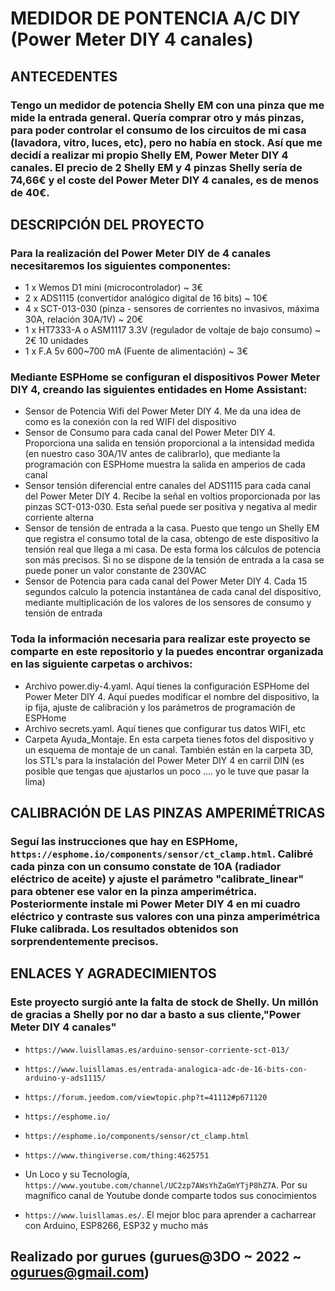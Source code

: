 # MEDIDOR DE PONTENCIA A/C DIY (Power Meter DIY 4 canales)

## ANTECEDENTES

### Tengo un medidor de potencia Shelly EM con una pinza que me mide la entrada general. Quería comprar otro y más pinzas, para poder controlar el consumo de los circuitos de mi casa (lavadora, vitro, luces, etc), pero no había en stock. Así que me decidí a realizar mi propio Shelly EM, Power Meter DIY 4 canales. El precio de 2 Shelly EM y 4 pinzas Shelly sería de 74,66€ y el coste del  Power Meter DIY 4 canales, es de menos de 40€.

## DESCRIPCIÓN DEL PROYECTO

### Para la realización del Power Meter DIY de 4 canales necesitaremos los siguientes componentes:

* 1 x Wemos D1 mini (microcontrolador) ~ 3€
* 2 x ADS1115 (convertidor analógico digital de 16 bits) ~ 10€
* 4 x SCT-013-030 (pinza - sensores de corrientes no invasivos, máxima 30A, relación 30A/1V) ~ 20€
* 1 x HT7333-A o ASM1117 3.3V (regulador de voltaje de bajo consumo) ~ 2€ 10 unidades
* 1 x F.A 5v 600~700 mA (Fuente de alimentación) ~ 3€

### Mediante ESPHome se configuran el dispositivos Power Meter DIY 4, creando las siguientes entidades en Home Assistant:

* Sensor de Potencia Wifi del Power Meter DIY 4. Me da una idea de como es la conexión con la red WIFI del dispositivo
* Sensor de Consumo para cada canal del Power Meter DIY 4. Proporciona una salida en tensión proporcional a la intensidad medida (en nuestro caso 30A/1V antes de calibrarlo), que mediante la programación con ESPHome muestra la salida en amperios de cada canal
* Sensor tensión diferencial entre canales del ADS1115 para cada canal del Power Meter DIY 4. Recibe la señal en voltios proporcionada por las pinzas SCT-013-030. Esta señal puede ser positiva y negativa al medir corriente alterna
* Sensor de tensión de entrada a la casa. Puesto que tengo un Shelly EM que registra el consumo total de la casa, obtengo de este dispositivo la tensión real que llega a mi casa. De esta forma los cálculos de potencia son más precisos. Si no se dispone de la tensión de entrada a la casa se puede poner un valor constante de 230VAC
* Sensor de Potencia para cada canal del Power Meter DIY 4. Cada 15 segundos calculo la potencia instantánea de cada canal del dispositivo, mediante multiplicación de los valores de los sensores de consumo y tensión de entrada

### Toda la información necesaria para realizar este proyecto se comparte en este repositorio y la puedes encontrar organizada en las siguiente carpetas o archivos:

* Archivo power.diy-4.yaml. Aquí tienes la configuración ESPHome del Power Meter DIY 4. Aquí puedes modificar el nombre del dispositivo, la ip fija, ajuste de calibración y los parámetros de programación de ESPHome
* Archivo secrets.yaml. Aquí tienes que configurar tus datos WIFI, etc
* Carpeta Ayuda_Montaje. En esta carpeta tienes fotos del dispositivo y un esquema de montaje de un canal. También están en la carpeta 3D, los STL's para la instalación del Power Meter DIY 4 en carril DIN (es posible que tengas que ajustarlos un poco .... yo le tuve que pasar la lima)

## CALIBRACIÓN DE LAS PINZAS AMPERIMÉTRICAS

### Seguí las instrucciones que hay en ESPHome, `https://esphome.io/components/sensor/ct_clamp.html`. Calibré cada pinza con un consumo constate de 10A (radiador eléctrico de aceite) y ajuste el parámetro "calibrate_linear" para obtener ese valor en la pinza amperimétrica. Posteriormente instale mi Power Meter DIY 4 en mi cuadro eléctrico y contraste sus valores con una pinza amperimétrica Fluke calibrada. Los resultados obtenidos son sorprendentemente precisos.

## ENLACES Y AGRADECIMIENTOS

### Este proyecto surgió ante la falta de stock de Shelly. Un millón de gracias a Shelly por no dar a basto a sus cliente,"Power Meter DIY 4 canales"

* `https://www.luisllamas.es/arduino-sensor-corriente-sct-013/`
* `https://www.luisllamas.es/entrada-analogica-adc-de-16-bits-con-arduino-y-ads1115/`
* `https://forum.jeedom.com/viewtopic.php?t=41112#p671120`
* `https://esphome.io/`
* `https://esphome.io/components/sensor/ct_clamp.html`
* `https://www.thingiverse.com/thing:4625751`

* Un Loco y su Tecnología, `https://www.youtube.com/channel/UC2zp7AWsYhZaGmYTjP8hZ7A`. Por su magnífico canal de Youtube donde comparte todos sus conocimientos

* `https://www.luisllamas.es/`. El mejor bloc para aprender a cacharrear con Arduino, ESP8266, ESP32 y mucho más

## Realizado por gurues (gurues@3DO ~ 2022 ~ ogurues@gmail.com)

